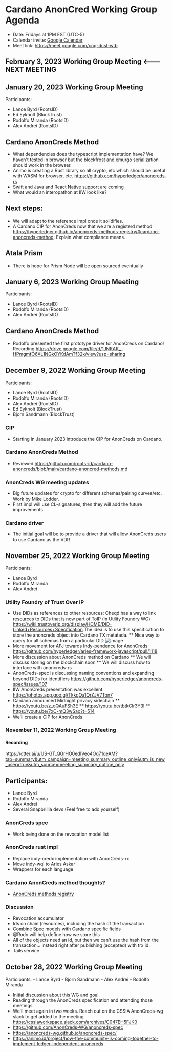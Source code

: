 # Cardano AnonCred Working Group Agenda
- Date: Fridays at 1PM EST (UTC-5)
- Calendar invite: [Google Calendar](https://calendar.google.com/calendar/event?action=TEMPLATE&tmeid=MXBvNXVnNnQ1OWpyY204aWpobnAyOWQ2Z3RfMjAyMjExMTFUMTgwMDAwWiBsYW5jZS5ieXJkQHJvb3RzaWQuY29t&tmsrc=lance.byrd%40rootsid.com&scp=ALL)
- Meet link: https://meet.google.com/cnq-dcst-wtb

## February 3, 2023 Working Group Meeting <--- NEXT MEETING

## January 20, 2023 Working Group Meeting
Participants:
* Lance Byrd (RootsID)
* Ed Eykholt (BlockTrust)
* Rodolfo Miranda (RootsID)
* Alex Andrei (RootsID)

## Cardano AnonCreds Method
* What dependencies does the typescript implementation have? We haven't tested in browser but the blockfrost and emurgo serialization should work in the browser.
* Animo is creating a Rust library so all crypto, etc which should be useful with WASM for browser, etc. https://github.com/hyperledger/anoncreds-rs
* Swift and Java and React Native support are coming
* What would an interopathon at IIW look like?

## Next steps:
* We will adapt to the reference impl once it solidifies.
* A Cardano CIP for AnonCreds now that we are a registerd method https://hyperledger.github.io/anoncreds-methods-registry/#cardano-anoncreds-method. Explain what compliance means.

## Atala Prism
* There is hope for Prism Node will be open sourced eventually

## January 6, 2023 Working Group Meeting
Participants:
* Lance Byrd (RootsID)
* Rodolfo Miranda (RootsID)
* Alex Andrei (RootsID)

## Cardano AnonCreds Method
* Rodolfo presented the first prototype driver for AnonCreds on Cardano!
Recording https://drive.google.com/file/d/1JNKAK_-HPmgmfO6XL1NGkOYKdAmTf32k/view?usp=sharing

## December 9, 2022 Working Group Meeting
Participants:
* Lance Byrd (RootsID)
* Rodolfo Miranda (RootsID)
* Alex Andrei (RootsID)
* Ed Eykholt (BlockTrust)
* Bjorn Sandmann (BlockTrust)

### CIP
* Starting in January 2023 introduce the CIP for AnonCreds on Cardano.

### Cardano AnonCreds Method
* Reviewed https://github.com/roots-id/cardano-anoncreds/blob/main/cardano-anoncred-methods.md

### AnonCreds WG meeting updates
* Big future updates for crypto for different schemas/pairing curves/etc. Work by Mike Lodder.
* First impl will use CL-signatures, then they will add the future improvements.

### Cardano driver
* The initial goal will be to provide a driver that will allow AnonCreds users to use Cardano as the VDR

## November 25, 2022 Working Group Meeting
Participants:
* Lance Byrd
* Rodolfo Miranda
* Alex Andrei

### Utility Foundry of Trust Over IP
* Use DIDs as references to other resources: Cheqd has a way to link resources to DIDs that is now part of ToIP (in Utility Foundry WG) https://wiki.trustoverip.org/display/HOME/DID-Linked+Resources+Specification The idea is to use this specification to store the anoncreds object into Cardano TX metatada.
** Nice way to query for all schemas from a particular DID
![image](https://user-images.githubusercontent.com/681493/204037513-f17160ce-c7cf-43b1-af4f-0594086aa152.png)
* More movement for AFJ towards Indy-pendence for AnonCreds https://github.com/hyperledger/aries-framework-javascript/pull/1118
* More discussion about AnonCreds method on Cardano
** We will discuss storing on the blockchain soon
** We will discuss how to interface with anoncreds-rs
* AnonCreds-spec is discussing naming conventions and expanding beyond DIDs for identifiers https://github.com/hyperledger/anoncreds-spec/issues/107
* IIW AnonCreds presentation was excellent https://photos.app.goo.gl/TkkgQa1QrZJV7Ton7
* Cardano announced Midnight privacy sidechain
** https://youtu.be/z_oQAuFSh3E
** https://youtu.be/tbtkClr3Y3I
** https://youtu.be/7xC-mQ3wSao?t=514
* We'll create a CIP for AnonCreds

### November 11, 2022 Working Group Meeting
#### Recording
https://otter.ai/u/US-GT_QGrHO0edIVeo4Oq71qeAM?tab=summary&utm_campaign=meeting_summary_outline_only&utm_is_new_user=true&utm_source=meeting_summary_outline_only

## Participants:
* Lance Byrd
* Rodolfo Miranda
* Alex Andrei
* Several Snapbrillia devs (Feel free to add yourself)

### AnonCreds spec
* Work being done on the revocation model list
### AnonCreds rust impl
* Replace indy-credx implementation with AnonCreds-rx
* Move indy-wql to Aries Askar
* Wrappers for each language
### Cardano AnonCreds method thoughts?
* [AnonCreds methods registry](https://hyperledger.github.io/anoncreds-methods-registry/)

### Discussion
* Revocation accumulator
* Ids on chain (resources), including the hash of the transaction
* Combine Spec models with Cardano specific fields
* @Rodo will help define how we store this
* All of the objects need an id, but then we can't use the hash from the transaction... instead right after publishing (accepted) with trx id.
* Tails service

## October 28, 2022 Working Group Meeting
Participants:
    - Lance Byrd
    - Bjorn Sandmann
    - Alex Andrei
    - Rodolfo Miranda

* Initial discussion about this WG and goal
* Reading through the AnonCreds specification and attending those meetings.
* We'll meet again in two weeks.  Reach out on the CSSIA AnonCreds-wg slack to get added to the meeting https://cssiaworkspace.slack.com/archives/C047EH5FJK0
* https://github.com/AnonCreds-WG/anoncreds-spec
* https://anoncreds-wg.github.io/anoncreds-spec/
* https://animo.id/project/how-the-community-is-coming-together-to-implement-ledger-independent-anoncreds
